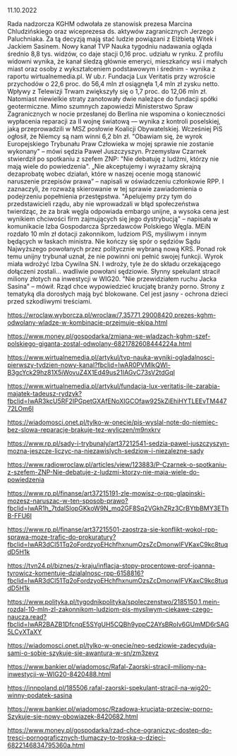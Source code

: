 11.10.2022

Rada nadzorcza KGHM odwołała ze stanowisk prezesa Marcina Chludzińskiego oraz wiceprezesa ds. aktywów zagranicznych Jerzego Paluchniaka. Za tą decyzją mają stać ludzie powiązani z Elżbietą Witek i Jackiem Sasinem. Nowy kanał TVP Nauka tygodniu nadawania ogląda średnio 8,8 tys. widzów, co daje stacji 0,16 proc. udziału w rynku. Z profilu widowni wynika, że kanał śledzą głównie emeryci, mieszkańcy wsi i małych miast oraz osoby z wykształceniem podstawowym i średnim - wynika z raportu wirtualnemedia.pl. W ub.r. Fundacja Lux Veritatis przy wzroście przychodów o 22,6 proc. do 56,4 mln zł osiągnęła 1,4 mln zł zysku netto. Wpływy z Telewizji Trwam zwiększyły się o 1,7 proc. do 12,06 mln zł. Natomiast niewielkie straty zanotowały dwie należące do fundacji spółki geotermiczne. Mimo szumnych zapowiedzi Ministerstwo Spraw Zagranicznych w nocie przesłanej do Berlina nie wspomina o konieczności wypłacenia reparacji za II wojnę światową — wynika z kontroli poselskiej, jaką przeprowadzili w MSZ posłowie Koalicji Obywatelskiej. Wcześniej PiS ogłosił, że Niemcy są nam winni 6,2 bln zł. "Obawiam się, że wyrok Europejskiego Trybunału Praw Człowieka w mojej sprawie nie zostanie wykonany" – mówi sędzia Paweł Juszczyszyn. Przemysław Czarnek stwierdził po spotkaniu z szefem ZNP: "Nie debatuję z ludźmi, którzy nie mają wiele do powiedzenia". „Nie akceptujemy i wyrażamy skrajną dezaprobatę wobec działań, które w naszej ocenie mogą stanowić naruszenie przepisów prawa” – napisali w oświadczeniu członkowie RPP. I zaznaczyli, że rozważą skierowanie w tej sprawie zawiadomienia o podejrzeniu popełnienia przestępstwa. "Apelujemy przy tym do przedstawicieli rządu, aby nie wprowadzali w błąd społeczeństwa twierdząc, że za brak węgla odpowiada embargo unijne, a wysoka cena jest wynikiem chciwości firm zajmujących się jego dystrybucją" – napisała w komunikacie Izba Gospodarcza Sprzedawców Polskiego Węgla. MEiN rozdało 10 mln zł dotacji zakonnikom, ludziom PiS, myśliwym i innym będących w łaskach ministra. Nie kończy się spór o sędziów Sądu Najwyższego powołanych przez politycznie wybraną nową KRS. Ponad rok temu unijny trybunał uznał, że nie powinni oni pełnić swojej funkcji. Wyrok miała wdrożyć Izba Cywilna SN. I wdroży, tyle że do składu orzekającego dołączeni zostali... wadliwie powołani sędziowie. Słynny spekulant stracił miliony złotych na inwestycji w WIG20. "Nie przewidziałem ruchu Jacka Sasina" – mówił. Rząd chce wypowiedzieć krucjatę branży porno. Strony z tematyką dla dorosłych mają być blokowane. Cel jest jasny - ochrona dzieci przed szkodliwymi treściami.

https://wroclaw.wyborcza.pl/wroclaw/7,35771,29008420,prezes-kghm-odwolany-wladze-w-kombinacie-przejmuje-ekipa.html

https://www.money.pl/gospodarka/zmiana-we-wladzach-kghm-szef-polskiego-giganta-zostal-odwolany-6821782608444224a.html

https://www.wirtualnemedia.pl/artykul/tvp-nauka-wyniki-ogladalnosci-pierwszy-tydzien-nowy-kanal?fbclid=IwAR0PVMIkQWl-B3gcYck29hz81X5iWovuZ4X1Ed49us21IAGvC73sV2tdGqI

https://www.wirtualnemedia.pl/artykul/fundacja-lux-veritatis-ile-zarabia-majatek-tadeusz-rydzyk?fbclid=IwAR3kcU5RF2IPGpetGXAfENoXIGCOfaw925kZiEhiHYTLEEvTM44772LOm6I

https://wiadomosci.onet.pl/tylko-w-onecie/pis-wyslal-note-do-niemiec-bez-slowa-reparacje-brakuje-tez-wyliczen/m9nxkrv

https://www.rp.pl/sady-i-trybunaly/art37212541-sedzia-pawel-juszczyszyn-mozna-jeszcze-liczyc-na-niezawislych-sedziow-i-niezalezne-sady

https://www.radiowroclaw.pl/articles/view/123883/P-Czarnek-o-spotkaniu-z-szefem-ZNP-Nie-debatuje-z-ludzmi-ktorzy-nie-maja-wiele-do-powiedzenia

https://www.rp.pl/finanse/art37215191-zle-mowisz-o-rpp-glapinski-mozesz-naruszac-w-ten-sposob-prawo?fbclid=IwAR1h_7tdalSlopGKkoW9N_mq2GF8Sq2VGkhZRz3CrBYtbBMY3EThB-FFU6I

https://www.rp.pl/finanse/art37215501-zaostrza-sie-konflikt-wokol-rpp-sprawa-moze-trafic-do-prokuratury?fbclid=IwAR3dCl51Tq2oFordzyoEHchfhxnumOzsZcDmonwIFVKaxC9kc8tuqdD5H1k

https://tvn24.pl/biznes/z-kraju/inflacja-stopy-procentowe-prof-joanna-tyrowicz-komentuje-dzialalnosc-rpp-6158816?fbclid=IwAR3dCl51Tq2oFordzyoEHchfhxnumOzsZcDmonwIFVKaxC9kc8tuqdD5H1k

https://www.polityka.pl/tygodnikpolityka/spoleczenstwo/2185150,1,mein-rozdal-10-mln-zl-zakonnikom-ludziom-pis-mysliwym-ciekawe-czego-naucza.read?fbclid=IwAR2BAZB1DfcnqE5SYgUH5CQBh9yppC2AYsBRoIv6GUmMD6rSAG5LCyXTaXY

https://wiadomosci.onet.pl/tylko-w-onecie/neo-sedziowie-zadecyduja-sami-o-sobie-szykuje-sie-awantura-w-sn/zm3zevz

https://www.bankier.pl/wiadomosc/Rafal-Zaorski-stracil-miliony-na-inwestycji-w-WIG20-8420488.html

https://innpoland.pl/185506,rafal-zaorski-spekulant-stracil-na-wig20-winny-podatek-sasina

https://www.bankier.pl/wiadomosc/Rzadowa-krucjata-przeciw-porno-Szykuje-sie-nowy-obowiazek-8420682.html

https://www.money.pl/gospodarka/rzad-chce-ograniczyc-dostep-do-tresci-pornograficznych-tlumaczy-to-troska-o-dzieci-6822146834795360a.html